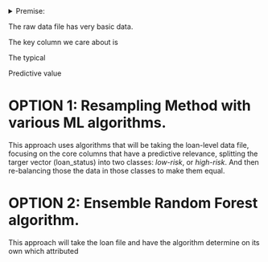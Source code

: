 
<details><summary>Premise:</summary>
We are dealing an imbalanced classification problem for predicting if loan applications based on data are low-risk of defaulting or high-risk of defaulting. We don't know what would a be a good method to make. 

The data is imbalanced. There are way more low-risk loans than high-risk, but that imbalance


</details>


The raw data file has very basic data. 

The key column we care about is 

The typical 

Predictive value 


# OPTION 1: Resampling Method with various ML algorithms. 

This approach uses algorithms that will be taking the loan-level data file, focusing on the core columns that have a predictive relevance, splitting the targer vector (loan_status) into two classes: *low-risk*, or *high-risk*. And then re-balancing those the data in those classes  to make them equal.   



# OPTION 2: Ensemble Random Forest algorithm.

This approach will take the loan file and have the algorithm determine on its own  which attributed 
